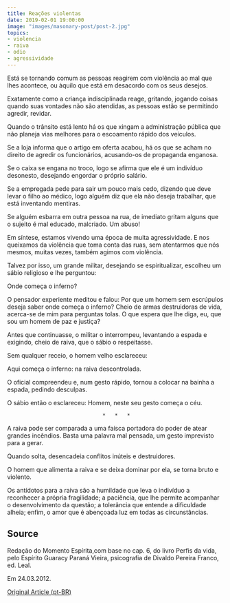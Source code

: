 ```yaml
---
title: Reações violentas
date: 2019-02-01 19:00:00
image: "images/masonary-post/post-2.jpg"
topics: 
- violencia
- raiva
- odio
- agressividade
---
```


Está se tornando comum as pessoas reagirem com violência ao mal que lhes
acontece, ou àquilo que está em desacordo com os seus desejos.

Exatamente como a criança indisciplinada reage, gritando, jogando coisas quando
suas vontades não são atendidas, as pessoas estão se permitindo agredir,
revidar.

Quando o trânsito está lento há os que xingam a administração pública que não
planeja vias melhores para o escoamento rápido dos veículos.

Se a loja informa que o artigo em oferta acabou, há os que se acham no direito
de agredir os funcionários, acusando-os de propaganda enganosa.

Se o caixa se engana no troco, logo se afirma que ele é um indivíduo desonesto,
desejando engordar o próprio salário.

Se a empregada pede para sair um pouco mais cedo, dizendo que deve levar o
filho ao médico, logo alguém diz que ela não deseja trabalhar, que está
inventando mentiras.

Se alguém esbarra em outra pessoa na rua, de imediato gritam alguns que o
sujeito é mal educado, malcriado. Um abuso!

Em síntese, estamos vivendo uma época de muita agressividade. E nos queixamos
da violência que toma conta das ruas, sem atentarmos que nós mesmos, muitas
vezes, também agimos com violência.

Talvez por isso, um grande militar, desejando se espiritualizar, escolheu um
sábio religioso e lhe perguntou:

Onde começa o inferno?

O pensador experiente meditou e falou: Por que um homem sem escrúpulos deseja
saber onde começa o inferno? Cheio de armas destruidoras de vida, acerca-se de
mim para perguntas tolas. O que espera que lhe diga, eu, que sou um homem de
paz e justiça?

Antes que continuasse, o militar o interrompeu, levantando a espada e exigindo,
cheio de raiva, que o sábio o respeitasse.

Sem qualquer receio, o homem velho esclareceu:

Aqui começa o inferno: na raiva descontrolada.

O oficial compreendeu e, num gesto rápido, tornou a colocar na bainha a espada,
pedindo desculpas.

O sábio então o esclareceu: Homem, neste seu gesto começa o céu.

                                   *   *   *

A raiva pode ser comparada a uma faísca portadora do poder de atear grandes
incêndios. Basta uma palavra mal pensada, um gesto imprevisto para a gerar.

Quando solta, desencadeia conflitos inúteis e destruidores.

O homem que alimenta a raiva e se deixa dominar por ela, se torna bruto e
violento.

Os antídotos para a raiva são a humildade que leva o indivíduo a reconhecer a
própria fragilidade; a paciência, que lhe permite acompanhar o desenvolvimento
da questão; a tolerância que entende a dificuldade alheia; enfim, o amor que é
abençoada luz em todas as circunstâncias.
 

## Source
Redação do Momento Espírita,com base no cap. 6, do livro Perfis
da vida, pelo Espírito Guaracy Paraná Vieira, psicografia
de Divaldo Pereira Franco, ed. Leal.

Em 24.03.2012.

[Original Article (pt-BR)](http://www.momento.com.br/pt/ler_texto.php?id=3382)



